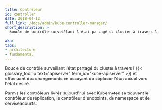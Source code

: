 ```yaml
---
title: Contrôleur
id: controller
date: 2018-04-12
full_link: /docs/admin/kube-controller-manager/
short_description: >
  Boucle de contrôle surveillant l'état partagé du cluster à travers l'apiserver et effectuant des changements en essayant de déplacer l'état actuel vers l'état désiré.

aka:
tags:
- architecture
- fundamental
---
```

 Boucle de contrôle surveillant l'état partagé du cluster à travers l'{{< glossary_tooltip text="apiserver" term_id="kube-apiserver" >}} et effectuant des changements en essayant de déplacer l'état actuel vers l'état désiré.

<!--more-->

Parmis les contrôleurs livrés aujourd'hui avec Kubernetes se trouvent le contrôleur de réplication, le contrôleur d'endpoints, de namespace et de serviceacounts.
